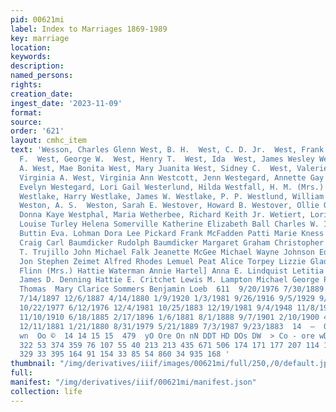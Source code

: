 ```yaml
---
pid: 00621mi
label: Index to Marriages 1869-1989
key: marriage
location: 
keywords: 
description: 
named_persons: 
rights: 
creation_date: 
ingest_date: '2023-11-09'
format: 
source: 
order: '621'
layout: cmhc_item
text: 'Wesson, Charles Glenn West, B. H.  West, C. D. Jr.  West, Frank A.  West, George
  F.  West, George W.  West, Henry T.  West, Ida  West, James Wesley West, Leonard
  A. West, Mae Bonita West, Mary Juanita West, Sidney C.  West, Valerie Anne West,
  Virginia A. West, Virginia Ann Westcott, Jenn Westegard, Annette Gay Westegard,
  Evelyn Westegard, Lori Gail Westerlund, Hilda Westfall, H. M. (Mrs.) Westgatt, John
  Westlake, Harry Westlake, James W. Westlake, P. P. Westlund, William Westman, Herman
  Weston, A. S.  Weston, Sarah E. Westover, Howard B. Westover, Ollie QO. Westphal,
  Donna Kaye Westphal, Maria Wetherbee, Richard Keith Jr. Wetiert, Lorinne  Byranna
  Louise Turley Helena Somerville Katherine Elizabeth Ball Charles W. Ingram Olive
  Buttin Eva. Lohman Dora Lee Pickard Frank McFadden Patti Marie Kness Isabella M.
  Craig Carl Baumdicker Rudolph Baumdicker Margaret Graham Christopher Leos Michael
  T. Trujillo John Michael Falk Jeanette McGee Michael Wayne Johnson Edvin W. Shores
  Jon Stephen Zeimet Alfred Rhodes Lemuel Peat Alice Torpey Lizzie Gladhil1l Nellie
  Flinn (Mrs.) Hattie Waterman Annie Hartel] Anna E. Lindquist Letitia Baird Livezey
  James D. Denning Hattie E. Critchet Lewis M. Lampton Michael George Ptacek James
  Thomas  Mary Clarice Sommers Benjamin Loeb  611  9/20/1976 7/30/1889 1/28/1983 1/18/1880
  7/14/1897 12/6/1887 4/14/1880 1/9/1920 1/3/1981 9/26/1916 9/5/1929 9/5/1929 12/9/1908
  10/22/1977 6/12/1976 12/4/1981 10/25/1883 12/19/1981 9/4/1948 11/8/1986 5/7/1892
  11/10/1910 6/18/1885 2/17/1896 1/6/1881 8/1/1888 9/7/1901 2/10/1900 4/23/1883 3/21/1871
  12/11/1881 1/21/1880 8/31/1979 5/21/1889 7/3/1987 9/23/1883  14  —  Om wonnrnmon
  wn  Oo ©  14 14 15 15  479  yO Ore On nN DDT HD DOs DW  > Co - ore wD fF  537 44
  322 53 374 359 76 107 55 40 213 213 435 671 506 174 171 177 207 114 183 479 244
  329 33 395 164 91 154 33 85 54 860 34 935 168 '
thumbnail: "/img/derivatives/iiif/images/00621mi/full/250,/0/default.jpg"
full: 
manifest: "/img/derivatives/iiif/00621mi/manifest.json"
collection: life
---
```

